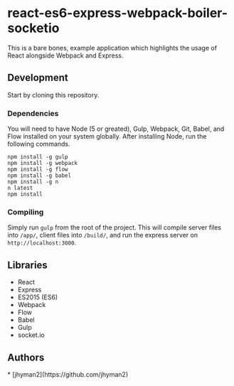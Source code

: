 # react-es6-express-webpack-boiler-socketio

This is a bare bones, example application which highlights the usage of React alongside Webpack and Express.

<h2>Development</h2>

Start by cloning this repository.

<h3>Dependencies</h3>
You will need to have Node (5 or greated), Gulp, Webpack, Git, Babel, and Flow installed on your system globally.  After installing Node, run the following commands.

```
npm install -g gulp
npm install -g webpack
npm install -g flow
npm install -g babel
npm install -g n
n latest
npm install
```

<h3>Compiling</h3>

Simply run `gulp` from the root of the project.  This will compile server files into `/app/`, client files into `/build/`, and run the express server on `http://localhost:3000`.

<h2>Libraries</h2>

* React
* Express
* ES2015 (ES6)
* Webpack
* Flow
* Babel
* Gulp
* socket.io

<h2>Authors</h2>
* [jhyman2](https://github.com/jhyman2)